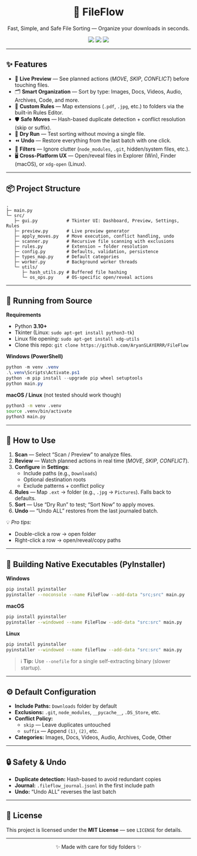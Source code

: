 <h1 align="center">📂 FileFlow</h1>
<p align="center">
Fast, Simple, and Safe File Sorting — Organize your downloads in seconds.
</p>

<p align="center">
  <img src="https://img.shields.io/badge/Python-3.10+-blue.svg">
  <img src="https://img.shields.io/badge/Platform-Windows%20|%20macOS%20|%20Linux-lightgrey.svg">
  <img src="https://img.shields.io/badge/License-MIT-green.svg">
</p>

---

## ✨ Features

- 🔎 **Live Preview** — See planned actions (*MOVE*, *SKIP*, *CONFLICT*) before touching files.  
- 🗂 **Smart Organization** — Sort by type: Images, Docs, Videos, Audio, Archives, Code, and more.  
- 🧩 **Custom Rules** — Map extensions (`.pdf`, `.jpg`, etc.) to folders via the built-in Rules Editor.  
- 🛡 **Safe Moves** — Hash-based duplicate detection + conflict resolution (skip or suffix).  
- 🧪 **Dry Run** — Test sorting without moving a single file.  
- ⏪ **Undo** — Restore everything from the last batch with one click.  
- 🧱 **Filters** — Ignore clutter (`node_modules`, `.git`, hidden/system files, etc.).  
- 🖥 **Cross-Platform UX** — Open/reveal files in Explorer (Win), Finder (macOS), or `xdg-open` (Linux).  

---

## 📦 Project Structure

```plaintext
.
├─ main.py
└─ src/
   ├─ gui.py           # Tkinter UI: Dashboard, Preview, Settings, Rules
   ├─ preview.py       # Live preview generator
   ├─ apply_moves.py   # Move execution, conflict handling, undo
   ├─ scanner.py       # Recursive file scanning with exclusions
   ├─ rules.py         # Extension → folder resolution
   ├─ config.py        # Defaults, validation, persistence
   ├─ types_map.py     # Default categories
   ├─ worker.py        # Background worker threads
   └─ utils/
      ├─ hash_utils.py # Buffered file hashing
      └─ os_ops.py     # OS-specific open/reveal actions
```

---

## 🚀 Running from Source

**Requirements**
- Python **3.10+**
- Tkinter (Linux: `sudo apt-get install python3-tk`)
- Linux file opening: `sudo apt-get install xdg-utils`
- Clone this repo: ``` git clone https://github.com/AryanSLAYERRR/FileFlow ```

**Windows (PowerShell)**  
```powershell
python -m venv .venv
.\.venv\Scripts\Activate.ps1
python -m pip install --upgrade pip wheel setuptools
python main.py
```

**macOS / Linux**  (not tested should work though)
```bash
python3 -m venv .venv
source .venv/bin/activate
python3 main.py
```

---

## 🧭 How to Use

1. **Scan** — Select “Scan / Preview” to analyze files.  
2. **Review** — Watch planned actions in real time (*MOVE*, *SKIP*, *CONFLICT*).  
3. **Configure** in **Settings**:
   - Include paths (e.g., `Downloads`)
   - Optional destination roots
   - Exclude patterns + conflict policy
4. **Rules** — Map `.ext` → folder (e.g., `.jpg` → `Pictures`). Falls back to defaults.  
5. **Sort** — Use “Dry Run” to test; “Sort Now” to apply moves.  
6. **Undo** — “Undo ALL” restores from the last journaled batch.

💡 *Pro tips:*  
- Double-click a row → open folder  
- Right-click a row → open/reveal/copy paths  

---

## 🧰 Building Native Executables (PyInstaller)

**Windows**
```bash
pip install pyinstaller
pyinstaller --noconsole --name FileFlow --add-data "src;src" main.py
```

**macOS**
```bash
pip install pyinstaller
pyinstaller --windowed --name FileFlow --add-data "src:src" main.py
```

**Linux**
```bash
pip install pyinstaller
pyinstaller --windowed --name fileflow --add-data "src:src" main.py
```

> ℹ **Tip:** Use `--onefile` for a single self-extracting binary (slower startup).

---

## ⚙️ Default Configuration

- **Include Paths:** `Downloads` folder by default  
- **Exclusions:** `.git`, `node_modules`, `__pycache__`, `.DS_Store`, etc.  
- **Conflict Policy:**
  - `skip` — Leave duplicates untouched
  - `suffix` — Append `(1)`, `(2)`, etc.
- **Categories:** Images, Docs, Videos, Audio, Archives, Code, Other

---

## 🔒 Safety & Undo

- **Duplicate detection:** Hash-based to avoid redundant copies  
- **Journal:** `.fileflow_journal.jsonl` in the first include path  
- **Undo:** “Undo ALL” reverses the last batch

---

## 📄 License

This project is licensed under the **MIT License** — see `LICENSE` for details.

---

<p align="center">✨ Made with care for tidy folders ✨</p>
